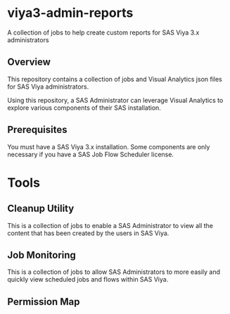 # viya3-admin-reports
A collection of jobs to help create custom reports for SAS Viya 3.x administrators 

## Overview
This repository contains a collection of jobs and Visual Analytics json files for SAS Viya administrators.

Using this repository, a SAS Administrator can leverage Visual Analytics to explore various components of
their SAS installation.

## Prerequisites
You must have a SAS Viya 3.x installation.
Some components are only necessary if you have a SAS Job Flow Scheduler license.

# Tools
## Cleanup Utility
This is a collection of jobs to enable a SAS Administrator to view all the content that has been created 
by the users in SAS Viya. 

## Job Monitoring
This is a collection of jobs to allow SAS Administrators to more easily and quickly view scheduled jobs and 
flows within SAS Viya.

## Permission Map